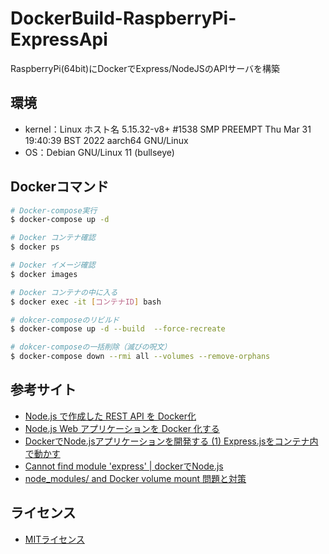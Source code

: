# DockerBuild-RaspberryPi-ExpressApi
RaspberryPi(64bit)にDockerでExpress/NodeJSのAPIサーバを構築

## 環境
- kernel：Linux ホスト名 5.15.32-v8+ #1538 SMP PREEMPT Thu Mar 31 19:40:39 BST 2022 aarch64 GNU/Linux
- OS：Debian GNU/Linux 11 (bullseye)

## Dockerコマンド
```bash
# Docker-compose実行
$ docker-compose up -d

# Docker コンテナ確認
$ docker ps

# Docker イメージ確認
$ docker images

# Docker コンテナの中に入る
$ docker exec -it [コンテナID] bash

# dokcer-composeのリビルド
$ docker-compose up -d --build  --force-recreate

# dokcer-composeの一括削除（滅びの呪文）
$ docker-compose down --rmi all --volumes --remove-orphans
```

## 参考サイト
- [Node.js で作成した REST API を Docker化](https://tech-blog.s-yoshiki.com/entry/249)
- [Node.js Web アプリケーションを Docker 化する](https://nodejs.org/ja/docs/guides/nodejs-docker-webapp/)
- [DockerでNode.jsアプリケーションを開発する (1) Express.jsをコンテナ内で動かす]( https://ishida-it.com/blog/post/2019-11-21-docker-nodejs/)
- [Cannot find module 'express' | dockerでNode.js](https://qiita.com/nikoro/items/13d08056063f334df911)
- [node_modules/ and Docker volume mount 問題と対策](https://castaneai.hatenablog.com/entry/2019/01/29/151257)


## ライセンス
- [MITライセンス](https://licenses.opensource.jp/MIT/MIT.html)
